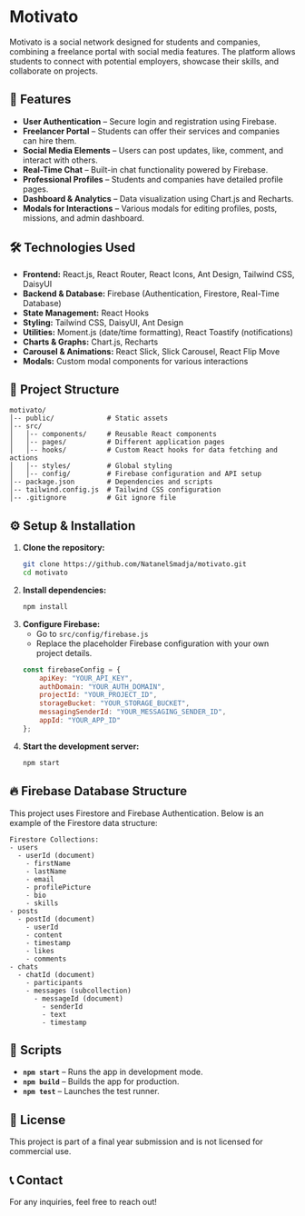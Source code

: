 # Motivato

Motivato is a social network designed for students and companies, combining a freelance portal with social media features. The platform allows students to connect with potential employers, showcase their skills, and collaborate on projects.

## 🚀 Features
- **User Authentication** – Secure login and registration using Firebase.
- **Freelancer Portal** – Students can offer their services and companies can hire them.
- **Social Media Elements** – Users can post updates, like, comment, and interact with others.
- **Real-Time Chat** – Built-in chat functionality powered by Firebase.
- **Professional Profiles** – Students and companies have detailed profile pages.
- **Dashboard & Analytics** – Data visualization using Chart.js and Recharts.
- **Modals for Interactions** – Various modals for editing profiles, posts, missions, and admin dashboard.

## 🛠 Technologies Used
- **Frontend:** React.js, React Router, React Icons, Ant Design, Tailwind CSS, DaisyUI
- **Backend & Database:** Firebase (Authentication, Firestore, Real-Time Database)
- **State Management:** React Hooks
- **Styling:** Tailwind CSS, DaisyUI, Ant Design
- **Utilities:** Moment.js (date/time formatting), React Toastify (notifications)
- **Charts & Graphs:** Chart.js, Recharts
- **Carousel & Animations:** React Slick, Slick Carousel, React Flip Move
- **Modals:** Custom modal components for various interactions

## 📁 Project Structure
```
motivato/
│-- public/             # Static assets
│-- src/
│   │-- components/     # Reusable React components
│   │-- pages/          # Different application pages
│   │-- hooks/          # Custom React hooks for data fetching and actions
│   │-- styles/         # Global styling
│   │-- config/         # Firebase configuration and API setup
│-- package.json        # Dependencies and scripts
│-- tailwind.config.js  # Tailwind CSS configuration
│-- .gitignore          # Git ignore file
```

## ⚙️ Setup & Installation
1. **Clone the repository:**
   ```sh
   git clone https://github.com/NatanelSmadja/motivato.git
   cd motivato
   ```
2. **Install dependencies:**
   ```sh
   npm install
   ```
3. **Configure Firebase:**
   - Go to `src/config/firebase.js`
   - Replace the placeholder Firebase configuration with your own project details.
   ```javascript
   const firebaseConfig = {
       apiKey: "YOUR_API_KEY",
       authDomain: "YOUR_AUTH_DOMAIN",
       projectId: "YOUR_PROJECT_ID",
       storageBucket: "YOUR_STORAGE_BUCKET",
       messagingSenderId: "YOUR_MESSAGING_SENDER_ID",
       appId: "YOUR_APP_ID"
   };
   ```
4. **Start the development server:**
   ```sh
   npm start
   ```

## 🔥 Firebase Database Structure
This project uses Firestore and Firebase Authentication. Below is an example of the Firestore data structure:
```
Firestore Collections:
- users
  - userId (document)
    - firstName
    - lastName
    - email
    - profilePicture
    - bio
    - skills
- posts
  - postId (document)
    - userId
    - content
    - timestamp
    - likes
    - comments
- chats
  - chatId (document)
    - participants
    - messages (subcollection)
      - messageId (document)
        - senderId
        - text
        - timestamp
```

## 📌 Scripts
- **`npm start`** – Runs the app in development mode.
- **`npm build`** – Builds the app for production.
- **`npm test`** – Launches the test runner.

## 📜 License
This project is part of a final year submission and is not licensed for commercial use.

## 📞 Contact
For any inquiries, feel free to reach out!
